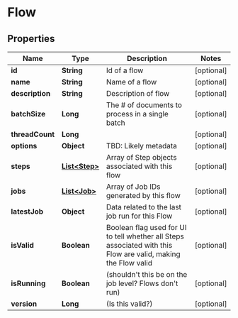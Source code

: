 
# Flow

## Properties
Name | Type | Description | Notes
------------ | ------------- | ------------- | -------------
**id** | **String** | Id of a flow |  [optional]
**name** | **String** | Name of a flow |  [optional]
**description** | **String** | Description of flow |  [optional]
**batchSize** | **Long** | The # of documents to process in a single batch |  [optional]
**threadCount** | **Long** |  |  [optional]
**options** | **Object** | TBD: Likely metadata  |  [optional]
**steps** | [**List&lt;Step&gt;**](Step.md) | Array of Step objects associated with this flow |  [optional]
**jobs** | [**List&lt;Job&gt;**](Job.md) | Array of Job IDs generated by this flow |  [optional]
**latestJob** | **Object** | Data related to the last job run for this Flow |  [optional]
**isValid** | **Boolean** | Boolean flag used for UI to tell whether all Steps associated with this Flow are valid, making the Flow valid |  [optional]
**isRunning** | **Boolean** | (shouldn&#x27;t this be on the job level? Flows don&#x27;t run) |  [optional]
**version** | **Long** | (Is this valid?) |  [optional]




